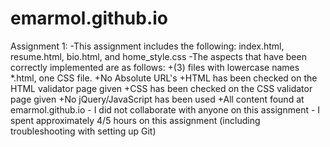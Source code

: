 # emarmol.github.io

Assignment 1:
	   -This assignment includes the following: index.html, resume.html, bio.html, and home_style.css
	   -The aspects that have been correctly implemented are as follows: 
	   		+(3) files with lowercase names *.html, one CSS file.
	  		+No Absolute URL's
			+HTML has been checked on the HTML validator page given
			+CSS has been checked on the CSS validator page given
			+No jQuery/JavaScript has been used
			+All content found at emarmol.github.io
	   - I did not collaborate with anyone on this assignment
	   - I spent approximately 4/5  hours on this assignment (including troubleshooting with setting up Git)
	   
